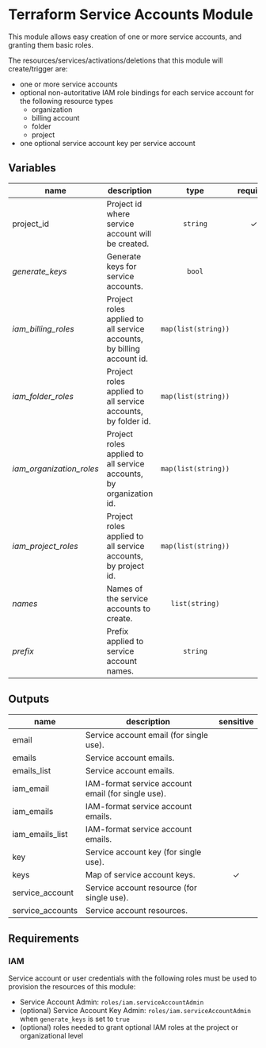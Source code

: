 # Terraform Service Accounts Module

This module allows easy creation of one or more service accounts, and granting them basic roles.

The resources/services/activations/deletions that this module will create/trigger are:

- one or more service accounts
- optional non-autoritative IAM role bindings for each service account for the following resource types
  - organization
  - billing account
  - folder
  - project
- one optional service account key per service account

<!-- BEGIN TFDOC -->
## Variables

| name | description | type | required |
|---|---|:---: |:---:|
| project_id | Project id where service account will be created. | `string` | ✓
| *generate_keys* | Generate keys for service accounts. | `bool` | 
| *iam_billing_roles* | Project roles applied to all service accounts, by billing account id. | `map(list(string))` | 
| *iam_folder_roles* | Project roles applied to all service accounts, by folder id. | `map(list(string))` | 
| *iam_organization_roles* | Project roles applied to all service accounts, by organization id. | `map(list(string))` | 
| *iam_project_roles* | Project roles applied to all service accounts, by project id. | `map(list(string))` | 
| *names* | Names of the service accounts to create. | `list(string)` | 
| *prefix* | Prefix applied to service account names. | `string` | 

## Outputs

| name | description | sensitive |
|---|---|:---:|
| email | Service account email (for single use). |  |
| emails | Service account emails. |  |
| emails_list | Service account emails. |  |
| iam_email | IAM-format service account email (for single use). |  |
| iam_emails | IAM-format service account emails. |  |
| iam_emails_list | IAM-format service account emails. |  |
| key | Service account key (for single use). |  |
| keys | Map of service account keys. | ✓ |
| service_account | Service account resource (for single use). |  |
| service_accounts | Service account resources. |  |
<!-- END TFDOC -->

## Requirements

### IAM

Service account or user credentials with the following roles must be used to provision the resources of this module:

- Service Account Admin: `roles/iam.serviceAccountAdmin`
- (optional) Service Account Key Admin: `roles/iam.serviceAccountAdmin` when `generate_keys` is set to `true`
- (optional) roles needed to grant optional IAM roles at the project or organizational level
